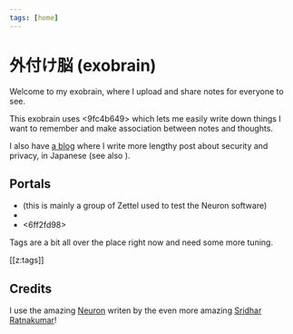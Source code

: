 ```yaml
---
tags: [home]
---
```


# 外付け脳 (exobrain)

Welcome to my exobrain, where I upload and share notes for everyone to see.

This exobrain uses <9fc4b649> which lets me easily write down things I want to
remember and make association between notes and thoughts.

I also have [a blog](https://www.cyberflamingo.net/) where I write more lengthy
post about security and privacy, in Japanese (see also <a35e6aea>).


## Portals

* <d6cf318e> (this is mainly a group of Zettel used to test the Neuron
  software)
* <cecb6a47>
* <6ff2fd98>

Tags are a bit all over the place right now and need some more tuning.

[[z:tags]]


## Credits

I use the amazing [Neuron](https://neuron.zettel.page/) writen by the even
more amazing [Sridhar Ratnakumar](https://www.srid.ca/)!


